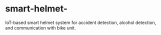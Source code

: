 # smart-helmet-
IoT-based smart helmet system for accident detection, alcohol detection, and communication with bike unit.
